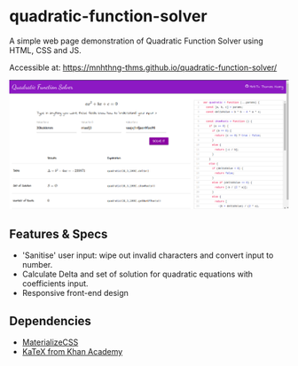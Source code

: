 # quadratic-function-solver

A simple web page demonstration of Quadratic Function Solver using HTML, CSS and JS.

Accessible at: https://mnhthng-thms.github.io/quadratic-function-solver/

![screenshot](https://raw.githubusercontent.com/mnhthng-thms/quadratic-function-solver/master/_screenshots/screenshot-0.png)

## Features & Specs

- 'Sanitise' user input: wipe out invalid characters and convert input to number.
- Calculate Delta and set of solution for quadratic equations with coefficients input.
- Responsive front-end design

## Dependencies

- [MaterializeCSS](https://github.com/Dogfalo/materialize)
- [KaTeX from Khan Academy](https://github.com/KaTeX/KaTeX)
